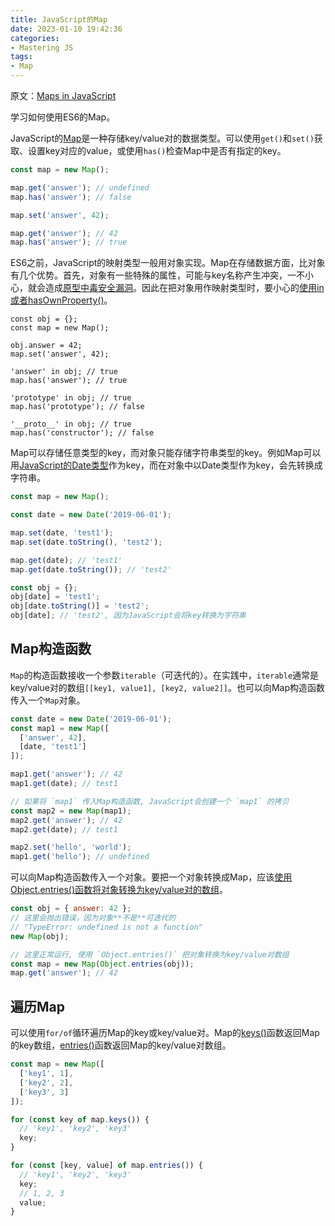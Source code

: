 ```yaml
---
title: JavaScript的Map
date: 2023-01-10 19:42:36
categories:
- Mastering JS
tags:
- Map
---
```


原文：[Maps in JavaScript](https://masteringjs.io/tutorials/fundamentals/map)

学习如何使用ES6的Map。

<!-- more -->

JavaScript的[Map](https://developer.mozilla.org/en-US/docs/Web/JavaScript/Reference/Global_Objects/Map)是一种存储key/value对的数据类型。可以使用`get()`和`set()`获取、设置key对应的value，或使用`has()`检查Map中是否有指定的key。

```javascript
const map = new Map();

map.get('answer'); // undefined
map.has('answer'); // false

map.set('answer', 42);

map.get('answer'); // 42
map.has('answer'); // true
```

ES6之前，JavaScript的映射类型一般用对象实现。Map在存储数据方面，比对象有几个优势。首先，对象有一些特殊的属性，可能与key名称产生冲突，一不小心，就会造成[原型中毒安全漏洞](https://medium.com/intrinsic/javascript-prototype-poisoning-vulnerabilities-in-the-wild-7bc15347c96)。因此在把对象用作映射类型时，要小心的[使用in或者hasOwnProperty()](https://masteringjs.io/tutorials/fundamentals/hasownproperty)。

```
const obj = {};
const map = new Map();

obj.answer = 42;
map.set('answer', 42);

'answer' in obj; // true
map.has('answer'); // true

'prototype' in obj; // true
map.has('prototype'); // false

'__proto__' in obj; // true
map.has('constructor'); // false
```

Map可以存储任意类型的key，而对象只能存储字符串类型的key。例如Map可以用[JavaScript的Date类型](https://masteringjs.io/tutorials/fundamentals/timestamps)作为key，而在对象中以Date类型作为key，会先转换成字符串。

```javascript
const map = new Map();

const date = new Date('2019-06-01');

map.set(date, 'test1');
map.set(date.toString(), 'test2');

map.get(date); // 'test1'
map.get(date.toString()); // 'test2'

const obj = {};
obj[date] = 'test1';
obj[date.toString()] = 'test2';
obj[date]; // 'test2', 因为JavaScript会将key转换为字符串
```

## Map构造函数

`Map`的构造函数接收一个参数`iterable`（可迭代的）。在实践中，`iterable`通常是key/value对的数组`[[key1, value1], [key2, value2]]`。也可以向Map构造函数传入一个`Map`对象。

```javascript
const date = new Date('2019-06-01');
const map1 = new Map([
  ['answer', 42],
  [date, 'test1']
]);

map1.get('answer'); // 42
map1.get(date); // test1

// 如果将 `map1` 传入Map构造函数, JavaScript会创建一个 `map1` 的拷贝
const map2 = new Map(map1);
map2.get('answer'); // 42
map2.get(date); // test1

map2.set('hello', 'world');
map1.get('hello'); // undefined
```

可以向Map构造函数传入一个对象。要把一个对象转换成Map，应该[使用Object.entries()函数将对象转换为key/value对的数组](https://masteringjs.io/tutorials/fundamentals/foreach#example-4-object-keys-and-values)。

```javascript
const obj = { answer: 42 };
// 这里会抛出错误，因为对象**不是**可迭代的
// "TypeError: undefined is not a function"
new Map(obj);

// 这里正常运行, 使用 `Object.entries()` 把对象转换为key/value对数组
const map = new Map(Object.entries(obj));
map.get('answer'); // 42
```

## 遍历Map

可以使用`for/of`循环遍历Map的key或key/value对。Map的[keys()](https://developer.mozilla.org/en-US/docs/Web/JavaScript/Reference/Global_Objects/Map/keys)函数返回Map的key数组，[entries()](https://developer.mozilla.org/en-US/docs/Web/JavaScript/Reference/Global_Objects/Map/entries)函数返回Map的key/value对数组。

```javascript
const map = new Map([
  ['key1', 1],
  ['key2', 2],
  ['key3', 3]
]);

for (const key of map.keys()) {
  // 'key1', 'key2', 'key3'
  key;
}

for (const [key, value] of map.entries()) {
  // 'key1', 'key2', 'key3'
  key;
  // 1, 2, 3
  value;
}
```